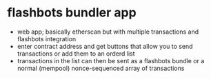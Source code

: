 # flashbots bundler app

* web app; basically etherscan but with multiple transactions and flashbots integration
* enter contract address and get buttons that allow you to send transactions or add them to an orderd list
* transactions in the list can then be sent as a flashbots bundle or a normal (mempool) nonce-sequenced array of transactions
